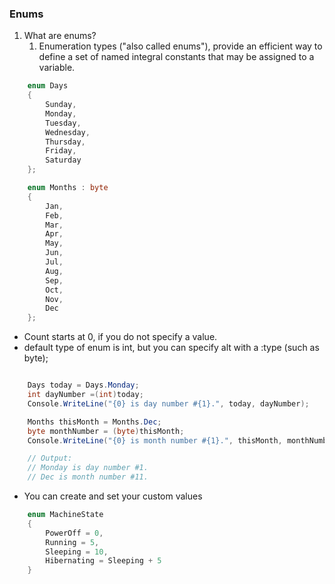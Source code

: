 
### Enums

1. What are enums?
   1. Enumeration types ("also called enums"), provide an 
   efficient way to define a set of named integral constants that may be assigned 
   to a variable. 

```csharp
    enum Days 
    { 
        Sunday,
        Monday, 
        Tuesday, 
        Wednesday, 
        Thursday, 
        Friday, 
        Saturday 
    };

    enum Months : byte 
    { 
        Jan, 
        Feb, 
        Mar, 
        Apr, 
        May, 
        Jun, 
        Jul, 
        Aug, 
        Sep, 
        Oct, 
        Nov, 
        Dec 
    }; 
```
   - Count starts at 0, if you do not specify a value. 
   - default type of enum is int, but you can specify alt with a :type (such as byte);

```csharp

    Days today = Days.Monday;  
    int dayNumber =(int)today;  
    Console.WriteLine("{0} is day number #{1}.", today, dayNumber);  

    Months thisMonth = Months.Dec;  
    byte monthNumber = (byte)thisMonth;  
    Console.WriteLine("{0} is month number #{1}.", thisMonth, monthNumber);  

    // Output:  
    // Monday is day number #1.  
    // Dec is month number #11.  

```

 - You can create and set your custom values

```csharp
    enum MachineState
    {
        PowerOff = 0,
        Running = 5,
        Sleeping = 10,
        Hibernating = Sleeping + 5
    }

```